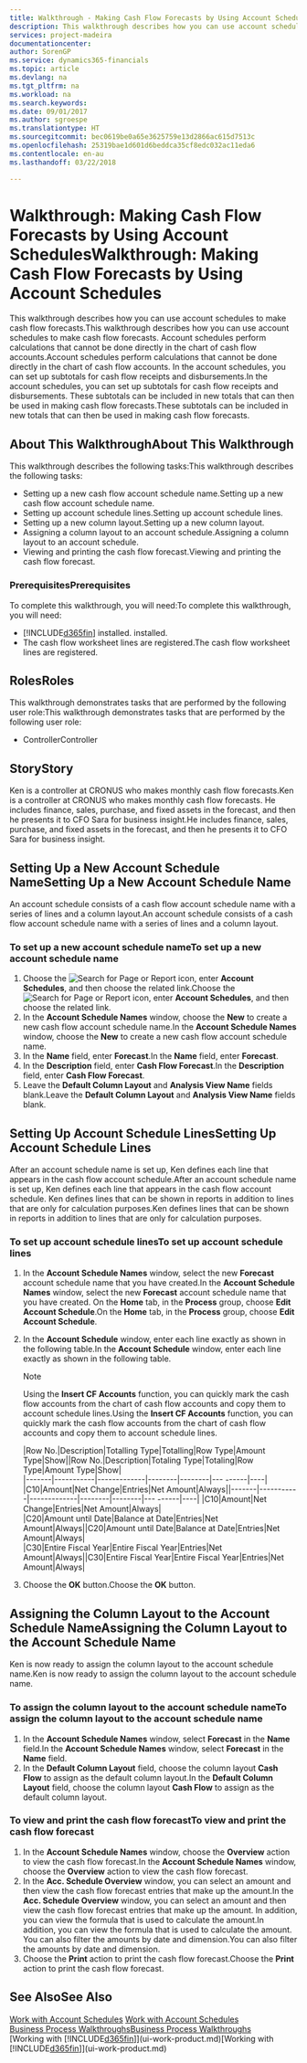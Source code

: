 ```yaml
---
title: Walkthrough - Making Cash Flow Forecasts by Using Account Schedules | Microsoft Docs
description: This walkthrough describes how you can use account schedules to make cash flow forecasts. Account schedules perform calculations that cannot be done directly in the chart of cash flow accounts. In the account schedules, you can set up subtotals for cash flow receipts and disbursements. These subtotals can be included in new totals that can then be used in making cash flow forecasts.
services: project-madeira
documentationcenter: 
author: SorenGP
ms.service: dynamics365-financials
ms.topic: article
ms.devlang: na
ms.tgt_pltfrm: na
ms.workload: na
ms.search.keywords: 
ms.date: 09/01/2017
ms.author: sgroespe
ms.translationtype: HT
ms.sourcegitcommit: bec0619be0a65e3625759e13d2866ac615d7513c
ms.openlocfilehash: 25319bae1d601d6beddca35cf8edc032ac11eda6
ms.contentlocale: en-au
ms.lasthandoff: 03/22/2018

---
```

# <a name="walkthrough-making-cash-flow-forecasts-by-using-account-schedules"></a><span data-ttu-id="330c2-106">Walkthrough: Making Cash Flow Forecasts by Using Account Schedules</span><span class="sxs-lookup"><span data-stu-id="330c2-106">Walkthrough: Making Cash Flow Forecasts by Using Account Schedules</span></span>
<span data-ttu-id="330c2-107">This walkthrough describes how you can use account schedules to make cash flow forecasts.</span><span class="sxs-lookup"><span data-stu-id="330c2-107">This walkthrough describes how you can use account schedules to make cash flow forecasts.</span></span> <span data-ttu-id="330c2-108">Account schedules perform calculations that cannot be done directly in the chart of cash flow accounts.</span><span class="sxs-lookup"><span data-stu-id="330c2-108">Account schedules perform calculations that cannot be done directly in the chart of cash flow accounts.</span></span> <span data-ttu-id="330c2-109">In the account schedules, you can set up subtotals for cash flow receipts and disbursements.</span><span class="sxs-lookup"><span data-stu-id="330c2-109">In the account schedules, you can set up subtotals for cash flow receipts and disbursements.</span></span> <span data-ttu-id="330c2-110">These subtotals can be included in new totals that can then be used in making cash flow forecasts.</span><span class="sxs-lookup"><span data-stu-id="330c2-110">These subtotals can be included in new totals that can then be used in making cash flow forecasts.</span></span>  

## <a name="about-this-walkthrough"></a><span data-ttu-id="330c2-111">About This Walkthrough</span><span class="sxs-lookup"><span data-stu-id="330c2-111">About This Walkthrough</span></span>  
<span data-ttu-id="330c2-112">This walkthrough describes the following tasks:</span><span class="sxs-lookup"><span data-stu-id="330c2-112">This walkthrough describes the following tasks:</span></span>  

- <span data-ttu-id="330c2-113">Setting up a new cash flow account schedule name.</span><span class="sxs-lookup"><span data-stu-id="330c2-113">Setting up a new cash flow account schedule name.</span></span>  
- <span data-ttu-id="330c2-114">Setting up account schedule lines.</span><span class="sxs-lookup"><span data-stu-id="330c2-114">Setting up account schedule lines.</span></span>  
- <span data-ttu-id="330c2-115">Setting up a new column layout.</span><span class="sxs-lookup"><span data-stu-id="330c2-115">Setting up a new column layout.</span></span>  
- <span data-ttu-id="330c2-116">Assigning a column layout to an account schedule.</span><span class="sxs-lookup"><span data-stu-id="330c2-116">Assigning a column layout to an account schedule.</span></span>  
- <span data-ttu-id="330c2-117">Viewing and printing the cash flow forecast.</span><span class="sxs-lookup"><span data-stu-id="330c2-117">Viewing and printing the cash flow forecast.</span></span>  

### <a name="prerequisites"></a><span data-ttu-id="330c2-118">Prerequisites</span><span class="sxs-lookup"><span data-stu-id="330c2-118">Prerequisites</span></span>  
<span data-ttu-id="330c2-119">To complete this walkthrough, you will need:</span><span class="sxs-lookup"><span data-stu-id="330c2-119">To complete this walkthrough, you will need:</span></span>  

- [!INCLUDE[d365fin](includes/d365fin_md.md)]<span data-ttu-id="330c2-120"> installed.</span><span class="sxs-lookup"><span data-stu-id="330c2-120"> installed.</span></span>  
- <span data-ttu-id="330c2-121">The cash flow worksheet lines are registered.</span><span class="sxs-lookup"><span data-stu-id="330c2-121">The cash flow worksheet lines are registered.</span></span>  

## <a name="roles"></a><span data-ttu-id="330c2-122">Roles</span><span class="sxs-lookup"><span data-stu-id="330c2-122">Roles</span></span>  
<span data-ttu-id="330c2-123">This walkthrough demonstrates tasks that are performed by the following user role:</span><span class="sxs-lookup"><span data-stu-id="330c2-123">This walkthrough demonstrates tasks that are performed by the following user role:</span></span>  

- <span data-ttu-id="330c2-124">Controller</span><span class="sxs-lookup"><span data-stu-id="330c2-124">Controller</span></span>  

## <a name="story"></a><span data-ttu-id="330c2-125">Story</span><span class="sxs-lookup"><span data-stu-id="330c2-125">Story</span></span>  
<span data-ttu-id="330c2-126">Ken is a controller at CRONUS who makes monthly cash flow forecasts.</span><span class="sxs-lookup"><span data-stu-id="330c2-126">Ken is a controller at CRONUS who makes monthly cash flow forecasts.</span></span> <span data-ttu-id="330c2-127">He includes finance, sales, purchase, and fixed assets in the forecast, and then he presents it to CFO Sara for business insight.</span><span class="sxs-lookup"><span data-stu-id="330c2-127">He includes finance, sales, purchase, and fixed assets in the forecast, and then he presents it to CFO Sara for business insight.</span></span>  

## <a name="setting-up-a-new-account-schedule-name"></a><span data-ttu-id="330c2-128">Setting Up a New Account Schedule Name</span><span class="sxs-lookup"><span data-stu-id="330c2-128">Setting Up a New Account Schedule Name</span></span>  
<span data-ttu-id="330c2-129">An account schedule consists of a cash flow account schedule name with a series of lines and a column layout.</span><span class="sxs-lookup"><span data-stu-id="330c2-129">An account schedule consists of a cash flow account schedule name with a series of lines and a column layout.</span></span>  

### <a name="to-set-up-a-new-account-schedule-name"></a><span data-ttu-id="330c2-130">To set up a new account schedule name</span><span class="sxs-lookup"><span data-stu-id="330c2-130">To set up a new account schedule name</span></span>  

1.  <span data-ttu-id="330c2-131">Choose the ![Search for Page or Report](media/ui-search/search_small.png "Search for Page or Report icon") icon, enter **Account Schedules**, and then choose the related link.</span><span class="sxs-lookup"><span data-stu-id="330c2-131">Choose the ![Search for Page or Report](media/ui-search/search_small.png "Search for Page or Report icon") icon, enter **Account Schedules**, and then choose the related link.</span></span>  
2.  <span data-ttu-id="330c2-132">In the **Account Schedule Names** window, choose the **New** to create a new cash flow account schedule name.</span><span class="sxs-lookup"><span data-stu-id="330c2-132">In the **Account Schedule Names** window, choose the **New** to create a new cash flow account schedule name.</span></span>  
3.  <span data-ttu-id="330c2-133">In the **Name** field, enter **Forecast**.</span><span class="sxs-lookup"><span data-stu-id="330c2-133">In the **Name** field, enter **Forecast**.</span></span>  
4.  <span data-ttu-id="330c2-134">In the **Description** field, enter **Cash Flow Forecast**.</span><span class="sxs-lookup"><span data-stu-id="330c2-134">In the **Description** field, enter **Cash Flow Forecast**.</span></span>  
5.  <span data-ttu-id="330c2-135">Leave the **Default Column Layout** and **Analysis View Name** fields blank.</span><span class="sxs-lookup"><span data-stu-id="330c2-135">Leave the **Default Column Layout** and **Analysis View Name** fields blank.</span></span>  

## <a name="setting-up-account-schedule-lines"></a><span data-ttu-id="330c2-136">Setting Up Account Schedule Lines</span><span class="sxs-lookup"><span data-stu-id="330c2-136">Setting Up Account Schedule Lines</span></span>  
<span data-ttu-id="330c2-137">After an account schedule name is set up, Ken defines each line that appears in the cash flow account schedule.</span><span class="sxs-lookup"><span data-stu-id="330c2-137">After an account schedule name is set up, Ken defines each line that appears in the cash flow account schedule.</span></span> <span data-ttu-id="330c2-138">Ken defines lines that can be shown in reports in addition to lines that are only for calculation purposes.</span><span class="sxs-lookup"><span data-stu-id="330c2-138">Ken defines lines that can be shown in reports in addition to lines that are only for calculation purposes.</span></span>  

### <a name="to-set-up-account-schedule-lines"></a><span data-ttu-id="330c2-139">To set up account schedule lines</span><span class="sxs-lookup"><span data-stu-id="330c2-139">To set up account schedule lines</span></span>  

1.  <span data-ttu-id="330c2-140">In the **Account Schedule Names** window, select the new **Forecast** account schedule name that you have created.</span><span class="sxs-lookup"><span data-stu-id="330c2-140">In the **Account Schedule Names** window, select the new **Forecast** account schedule name that you have created.</span></span> <span data-ttu-id="330c2-141">On the **Home** tab, in the **Process** group, choose **Edit Account Schedule**.</span><span class="sxs-lookup"><span data-stu-id="330c2-141">On the **Home** tab, in the **Process** group, choose **Edit Account Schedule**.</span></span>  
2.  <span data-ttu-id="330c2-142">In the **Account Schedule** window, enter each line exactly as shown in the following table.</span><span class="sxs-lookup"><span data-stu-id="330c2-142">In the **Account Schedule** window, enter each line exactly as shown in the following table.</span></span>  

    > [!NOTE]  
    >  <span data-ttu-id="330c2-143">Using the **Insert CF Accounts** function, you can quickly mark the cash flow accounts from the chart of cash flow accounts and copy them to account schedule lines.</span><span class="sxs-lookup"><span data-stu-id="330c2-143">Using the **Insert CF Accounts** function, you can quickly mark the cash flow accounts from the chart of cash flow accounts and copy them to account schedule lines.</span></span>  

    <span data-ttu-id="330c2-144">|Row No.|Description|Totalling Type|Totalling|Row Type|Amount Type|Show|</span><span class="sxs-lookup"><span data-stu-id="330c2-144">|Row No.|Description|Totaling Type|Totaling|Row Type|Amount Type|Show|</span></span>  
    <span data-ttu-id="330c2-145">|-------|-----------|-------------|--------|--------|---  ------|----| |C10|Amount|Net Change|Entries|Net Amount|Always|</span><span class="sxs-lookup"><span data-stu-id="330c2-145">|-------|-----------|-------------|--------|--------|---  ------|----| |C10|Amount|Net Change|Entries|Net Amount|Always|</span></span>  
    <span data-ttu-id="330c2-146">|C20|Amount until Date|Balance at Date|Entries|Net Amount|Always|</span><span class="sxs-lookup"><span data-stu-id="330c2-146">|C20|Amount until Date|Balance at Date|Entries|Net Amount|Always|</span></span>  
    <span data-ttu-id="330c2-147">|C30|Entire Fiscal Year|Entire Fiscal Year|Entries|Net Amount|Always|</span><span class="sxs-lookup"><span data-stu-id="330c2-147">|C30|Entire Fiscal Year|Entire Fiscal Year|Entries|Net Amount|Always|</span></span>  

4.  <span data-ttu-id="330c2-148">Choose the **OK** button.</span><span class="sxs-lookup"><span data-stu-id="330c2-148">Choose the **OK** button.</span></span>  

## <a name="assigning-the-column-layout-to-the-account-schedule-name"></a><span data-ttu-id="330c2-149">Assigning the Column Layout to the Account Schedule Name</span><span class="sxs-lookup"><span data-stu-id="330c2-149">Assigning the Column Layout to the Account Schedule Name</span></span>  
<span data-ttu-id="330c2-150">Ken is now ready to assign the column layout to the account schedule name.</span><span class="sxs-lookup"><span data-stu-id="330c2-150">Ken is now ready to assign the column layout to the account schedule name.</span></span>  

### <a name="to-assign-the-column-layout-to-the-account-schedule-name"></a><span data-ttu-id="330c2-151">To assign the column layout to the account schedule name</span><span class="sxs-lookup"><span data-stu-id="330c2-151">To assign the column layout to the account schedule name</span></span>  

1.  <span data-ttu-id="330c2-152">In the **Account Schedule Names** window, select **Forecast** in the **Name** field.</span><span class="sxs-lookup"><span data-stu-id="330c2-152">In the **Account Schedule Names** window, select **Forecast** in the **Name** field.</span></span>  
2.  <span data-ttu-id="330c2-153">In the **Default Column Layout** field, choose the column layout **Cash Flow** to assign as the default column layout.</span><span class="sxs-lookup"><span data-stu-id="330c2-153">In the **Default Column Layout** field, choose the column layout **Cash Flow** to assign as the default column layout.</span></span>  

### <a name="to-view-and-print-the-cash-flow-forecast"></a><span data-ttu-id="330c2-154">To view and print the cash flow forecast</span><span class="sxs-lookup"><span data-stu-id="330c2-154">To view and print the cash flow forecast</span></span>  
1.  <span data-ttu-id="330c2-155">In the **Account Schedule Names** window, choose the **Overview** action to view the cash flow forecast.</span><span class="sxs-lookup"><span data-stu-id="330c2-155">In the **Account Schedule Names** window, choose the **Overview** action to view the cash flow forecast.</span></span>  
2.  <span data-ttu-id="330c2-156">In the **Acc. Schedule Overview** window, you can select an amount and then view the cash flow forecast entries that make up the amount.</span><span class="sxs-lookup"><span data-stu-id="330c2-156">In the **Acc. Schedule Overview** window, you can select an amount and then view the cash flow forecast entries that make up the amount.</span></span> <span data-ttu-id="330c2-157">In addition, you can view the formula that is used to calculate the amount.</span><span class="sxs-lookup"><span data-stu-id="330c2-157">In addition, you can view the formula that is used to calculate the amount.</span></span> <span data-ttu-id="330c2-158">You can also filter the amounts by date and dimension.</span><span class="sxs-lookup"><span data-stu-id="330c2-158">You can also filter the amounts by date and dimension.</span></span>  
3.  <span data-ttu-id="330c2-159">Choose the **Print** action to print the cash flow forecast.</span><span class="sxs-lookup"><span data-stu-id="330c2-159">Choose the **Print** action to print the cash flow forecast.</span></span>  

## <a name="see-also"></a><span data-ttu-id="330c2-160">See Also</span><span class="sxs-lookup"><span data-stu-id="330c2-160">See Also</span></span>  
 <span data-ttu-id="330c2-161">[Work with Account Schedules](bi-how-work-account-schedule.md) </span><span class="sxs-lookup"><span data-stu-id="330c2-161">[Work with Account Schedules](bi-how-work-account-schedule.md) </span></span>  
 [<span data-ttu-id="330c2-162">Business Process Walkthroughs</span><span class="sxs-lookup"><span data-stu-id="330c2-162">Business Process Walkthroughs</span></span>](walkthrough-business-process-walkthroughs.md)  
 <span data-ttu-id="330c2-163">[Working with [!INCLUDE[d365fin](includes/d365fin_md.md)]](ui-work-product.md)</span><span class="sxs-lookup"><span data-stu-id="330c2-163">[Working with [!INCLUDE[d365fin](includes/d365fin_md.md)]](ui-work-product.md)</span></span>

